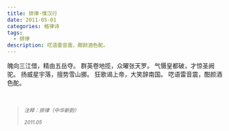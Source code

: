 ```yaml
---
title: 排律·惟汉行
date: 2011-05-01
categories: 格律诗
tags:
  - 排律
description: 呓语雷音震，酣颜酒色酡。
---
```


魄向三江借，精由五岳夺。
群英卷地揽，众曜张天罗。
气慑皇都破，才惊圣阙驼。
扬威星宇落，擅势雪山挪。
狂歌谒上帝，大笑辞南国。
呓语雷音震，酣颜酒色酡。

<br/>
<blockquote>
<p><small><i>注释：排律（中华新韵）</i></small></p>
<p><small><i>2011.05</i></small></p>
</blockquote>